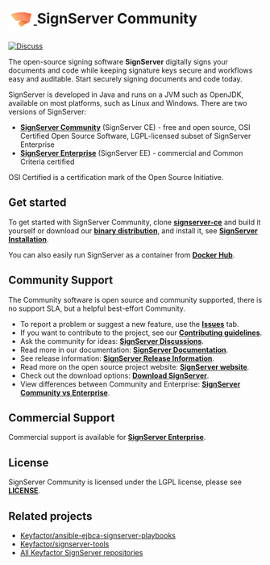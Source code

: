 <!--SignServer Community icon -->
<h1>
    <a href="https://www.signserver.org/">
        <img src=".github/images/community-signserver-icon.png?raw=true)" alt="SignServer logo" title="SignServer" height="50" align="center"/>
    </a>
    <span>SignServer Community </span>
</h1>

[![Discuss](https://img.shields.io/badge/discuss-signserver-ce?style=flat)](https://github.com/Keyfactor/signserver-ce/discussions) 

The open-source signing software **SignServer** digitally signs your documents and code while keeping signature keys secure and workflows easy and auditable. Start securely signing documents and code today.

SignServer is developed in Java and runs on a JVM such as OpenJDK, available on most platforms, such as Linux and Windows. There are two versions of SignServer: 
* **[SignServer Community](https://www.signserver.org/)** (SignServer CE) - free and open source, OSI Certified Open Source Software, LGPL-licensed subset of SignServer Enterprise
* **[SignServer Enterprise](https://www.keyfactor.com/products/signserver-enterprise/)** (SignServer EE) - commercial and Common Criteria certified 

OSI Certified is a certification mark of the Open Source Initiative.

## Get started 

To get started with SignServer Community, clone **[signserver-ce](https://github.com/Keyfactor/signserver-ce)** and build it yourself or download our **[binary distribution](https://signserver.org/download/)**, and install it, see **[SignServer Installation](https://docs.keyfactor.com/signserver/latest/signserver-installation)**. 

You can also easily run SignServer as a container from **[Docker Hub](https://hub.docker.com/r/keyfactor/signserver-ce)**.

## Community Support  

The Community software is open source and community supported, there is no support SLA, but a helpful best-effort Community.

* To report a problem or suggest a new feature, use the **[Issues](../../issues)** tab. 
* If you want to contribute to the project, see our **[Contributing guidelines](CONTRIBUTING.md)**.
* Ask the community for ideas: **[SignServer Discussions](https://github.com/Keyfactor/signserver-ce/discussions)**.  
* Read more in our documentation: **[SignServer Documentation](https://docs.keyfactor.com/signserver)**.
* See release information: **[SignServer Release Information](https://docs.keyfactor.com/signserver/latest/signserver-release-information)**. 
* Read more on the open source project website: **[SignServer website](https://www.signserver.org/)**. 
* Check out the download options: **[Download SignServer](https://www.signserver.org/download)**. 
* View differences between Community and Enterprise: **[SignServer Community vs Enterprise](https://www.signserver.org/community-vs-enterprise/)**. 

## Commercial Support
Commercial support is available for **[SignServer Enterprise](https://www.keyfactor.com/products/signserver-enterprise/)**.

## License
SignServer Community is licensed under the LGPL license, please see **[LICENSE](LICENSE)**. 

## Related projects 

* [Keyfactor/ansible-ejbca-signserver-playbooks](https://github.com/Keyfactor/ansible-ejbca-signserver-playbooks) 
* [Keyfactor/signserver-tools](https://github.com/Keyfactor/signserver-tools)
* [All Keyfactor SignServer repositories](https://github.com/orgs/Keyfactor/repositories?q=signserver+sort%3Astars)
